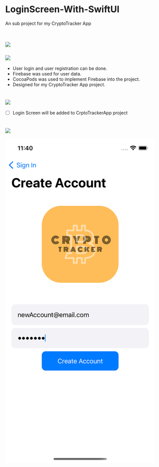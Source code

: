 # LoginScreen-With-SwiftUI
An sub project for my CryptoTracker App

# ![](https://img.shields.io/badge/LoginScreen-With-SwiftUI-000000?style=for-the-badge&logo=ios&logoColor=white)

![](https://img.shields.io/badge/About_Project-FA7343?style=for-the-badge&logo=s&logoColor=white)

- User login and user registration can be done.
- Firebase was used for user data.
- CocoaPods was used to implement Firebase into the project.
- Designed for my CryptoTracker App project.
#
![](https://img.shields.io/badge/Things_To_Do-FA7343?style=for-the-badge&logo=s&logoColor=white)

- [ ] Login Screen will be added to CrptoTrackerApp project
#
![](https://img.shields.io/badge/Image_From_App-FA7343?style=for-the-badge&logo=s&logoColor=white)
 <p>
  <img src="https://github.com/denizcanbeytas/LoginScreen-With-SwiftUI/blob/main/SC-1.png">
</p>


